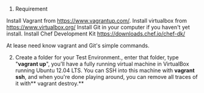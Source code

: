1. Requirement

Install Vagrant from  https://www.vagrantup.com/.
Install virtualbox from https://www.virtualbox.org/
Install Git in your computer if you haven't yet install.
Install Chef Development Kit  https://downloads.chef.io/chef-dk/

At lease need know vagrant and Git's simple commands.

2. Create a folder for your Test Environment., enter that folder, type "**vagrant up**", you'll have a fully running virtual machine in VirtualBox running Ubuntu 12.04 LTS. You can SSH into this machine with **vagrant ssh**, and when you're done playing around, you can remove all traces of it with** vagrant destroy.**